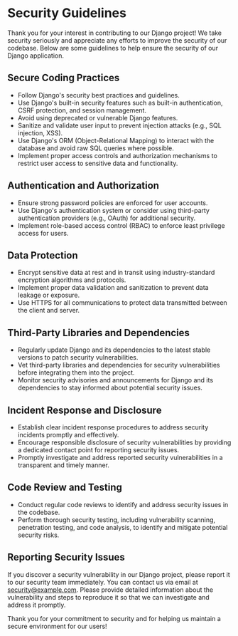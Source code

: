 # Security Guidelines

Thank you for your interest in contributing to our Django project! We take security seriously and appreciate any efforts to improve the security of our codebase. Below are some guidelines to help ensure the security of our Django application.

## Secure Coding Practices

- Follow Django's security best practices and guidelines.
- Use Django's built-in security features such as built-in authentication, CSRF protection, and session management.
- Avoid using deprecated or vulnerable Django features.
- Sanitize and validate user input to prevent injection attacks (e.g., SQL injection, XSS).
- Use Django's ORM (Object-Relational Mapping) to interact with the database and avoid raw SQL queries where possible.
- Implement proper access controls and authorization mechanisms to restrict user access to sensitive data and functionality.

## Authentication and Authorization

- Ensure strong password policies are enforced for user accounts.
- Use Django's authentication system or consider using third-party authentication providers (e.g., OAuth) for additional security.
- Implement role-based access control (RBAC) to enforce least privilege access for users.

## Data Protection

- Encrypt sensitive data at rest and in transit using industry-standard encryption algorithms and protocols.
- Implement proper data validation and sanitization to prevent data leakage or exposure.
- Use HTTPS for all communications to protect data transmitted between the client and server.

## Third-Party Libraries and Dependencies

- Regularly update Django and its dependencies to the latest stable versions to patch security vulnerabilities.
- Vet third-party libraries and dependencies for security vulnerabilities before integrating them into the project.
- Monitor security advisories and announcements for Django and its dependencies to stay informed about potential security issues.

## Incident Response and Disclosure

- Establish clear incident response procedures to address security incidents promptly and effectively.
- Encourage responsible disclosure of security vulnerabilities by providing a dedicated contact point for reporting security issues.
- Promptly investigate and address reported security vulnerabilities in a transparent and timely manner.

## Code Review and Testing

- Conduct regular code reviews to identify and address security issues in the codebase.
- Perform thorough security testing, including vulnerability scanning, penetration testing, and code analysis, to identify and mitigate potential security risks.

## Reporting Security Issues

If you discover a security vulnerability in our Django project, please report it to our security team immediately. You can contact us via email at [security@example.com](mailto:security@example.com). Please provide detailed information about the vulnerability and steps to reproduce it so that we can investigate and address it promptly.

Thank you for your commitment to security and for helping us maintain a secure environment for our users!

